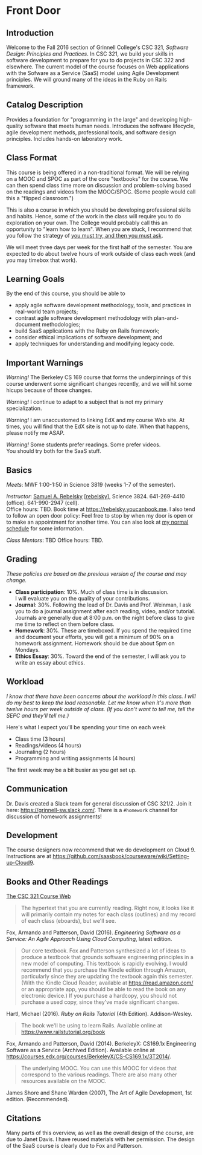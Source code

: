 Front Door
==========

Introduction
------------

Welcome to the Fall 2016 section of Grinnell College's CSC 321,
*Software Design: Principles and Practices*.  In CSC 321, we build
your skills in software development to prepare for you to do projects
in CSC 322 and elsewhere.  The current model of the course focuses on
Web applications with the Sofware as a Service (SaaS) model using Agile
Development principles.  We will ground many of the ideas in the Ruby
on Rails framework.

Catalog Description
-------------------

Provides a foundation for "programming in the large" and developing
high-quality software that meets human needs. Introduces the software
lifecycle, agile development methods, professional tools, and software
design principles. Includes hands-on laboratory work.

Class Format
------------

This course is being offered in a non-traditional format.  We will be
relying on a MOOC and SPOC as part of the core "textbooks" for the course.
We can then spend class time more on discussion and problem-solving based
on the readings and videos from the MOOC/SPOC.  (Some people would call
this a "flipped classroom.")

This is also a course in which you should be developing professional skills
and habits.  Hence, some of the work in the class will require you to do
exploration on your own.  The College would probably call this an opportunity
to "learn how to learn".  When you are stuck, I recommend that
you follow the strategy of [you must try, and then you must
ask](https://blogs.akamai.com/2013/10/you-must-try-and-then-you-must-ask.html).

We will meet three days per week for the first half of the semester.
You are expected to do about twelve hours of work outside of class each
week (and you may timebox that work).

Learning Goals
--------------

By the end of this course,  you should be able to

* apply agile software development methodology, tools, and practices 
  in real-world team projects;
* contrast agile software development methodology with plan-and-document 
  methodologies;
* build SaaS applications with the Ruby on Rails framework;
* consider ethical implications of software development; and
* apply techniques for understanding and modifying legacy code.

Important Warnings
------------------

*Warning!* The Berkeley CS 169 course that forms the underpinnings of
this course underwent some significant changes recently, and we
will hit some hicups because of those changes.

*Warning!* I continue to adapt to a subject that is not my primary
specialization.

*Warning!* I am unaccustomed to linking EdX and my course Web site.  At
times, you will find that the EdX site is not up to date.  When that
happens, please notify me ASAP.

*Warning!* Some students prefer readings.  Some prefer videos.  
You should try both for the SaaS stuff.

Basics
------

*Meets*: MWF 1:00-1:50 in Science 3819 (weeks 1-7 of the semester).

*Instructor*: 
[Samuel A. Rebelsky](http://www.cs.grinnell.edu/~rebelsky/)
[[rebelsky](mailto:rebelsky@grinnell.edu)],
Science 3824.  641-269-4410 (office).  641-990-2947 (cell).  
Office hours: TBD.  Book time at <https://rebelsky.youcanbook.me>.
I also tend to follow an open door policy: Feel free to stop by when my
door is open or to make an appointment for another time.  You can also
look at [my normal schedule](http://www.cs.grinnell.edu/~rebelsky/schedule.html)
for some information.

*Class Mentors*:
TBD
Office hours: TBD.

Grading
-------

*These policies are based on the previous version of the course and
may change.*

* __Class participation__: 10%.  Much of class time is in discussion.  
  I will evaluate you on the quality of your contributions.
* __Journal__: 30%.  Following the lead of Dr. Davis and Prof. Weinman, I
  ask you to do a journal assignment after each reading, video, and/or
  tutorial.  Journals are generally due at 8:00 p.m. on the night before
  class to give me time to reflect on them before class.
* __Homework__: 30%.  These are timeboxed.  If you spend the required
  time and document your efforts, you will get a minimum of 90% on
  a homework assignment.  Homework should be due about 5pm on Mondays.
* __Ethics Essay__: 30%.  Toward the end of the semester, I will ask you
  to write an essay about ethics.

Workload
--------

*I know that there have been concerns about the workload in this class.
I will do my best to keep the load reasonable.  Let me know when it's
more than twelve hours per week outside of class.  (If you don't want
to tell me, tell the SEPC and they'll tell me.)*

Here's what I expect you'll be spending your time on each week

* Class time (3 hours)
* Readings/videos (4 hours)
* Journaling (2 hours)
* Programming and writing assignments (4 hours)

The first week may be a bit busier as you get set up.

Communication
-------------

Dr. Davis created a Slack team for general discussion of CSC
321/2.  Join it here: <https://grinnell-sw.slack.com/>.  There is a
`#homework` channel for discussion of homework assignments!

Development
-----------

The course designers now recommend that we do development on Cloud 9.
Instructions are at 
<https://github.com/saasbook/courseware/wiki/Setting-up-Cloud9>.

Books and Other Readings
------------------------

[The CSC 321 Course Web](index.html)

> The hypertext that you are currently reading.  Right now, it looks like
it will primarily contain my notes for each class (outlines) and my record
of each class (eboards), but we'll see.

Fox, Armando and Patterson, David (2016). _Engineering Software as a
Service: An Agile Approach Using Cloud Computing_, latest edition.

> Our core textbook.  Fox and Patterson synthesized a lot of ideas
to produce a textbook that grounds software engineering principles in
a new model of computing.  This textbook is rapidly evolving.
I would recommend that you purchase the Kindle edition through Amazon,
particularly since they are updating the textbook again this semester.
(With the Kindle Cloud Reader, available at <https://read.amazon.com/>
or an appropriate app, you should be able to read the book on any
electronic device.)  If you purchase a hardcopy, you should not purchase 
a used copy, since they've made significant changes.

Hartl, Michael (2016).  _Ruby on Rails Tutorial_ (4th Edition).  Addison-Wesley.

> The book we'll be using to learn Rails.  Available online at
  <https://www.railstutorial.org/book>

Fox, Armando and Patterson, David (2014).  BerkeleyX: CS169.1x Engineering
Software as a Service (Archived Edition).  Available online at 
<https://courses.edx.org/courses/BerkeleyX/CS-CS169.1x/3T2014/>.

> The underlying MOOC.  You can use this MOOC for videos that correspond
to the various readings.  There are also many other resources available
on the MOOC.

James Shore and Shane Warden (2007), The Art of Agile Development, 1st edition.
(Recommended).

Citations
---------

Many parts of this overview, as well as the overall design of the course, are
due to Janet Davis.  I have reused materials with her permission.  The design
of the SaaS course is clearly due to Fox and Patterson.
